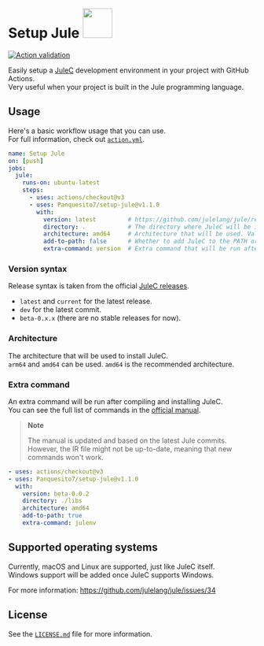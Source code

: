# Setup Jule <a href="https://jule.dev"><img src="https://raw.githubusercontent.com/julelang/resources/master/jule_icon.svg" height="60px"></a>

[![Action validation](https://github.com/Panquesito7/setup-jule/actions/workflows/test.yml/badge.svg)](https://github.com/Panquesito7/setup-jule/actions/workflows/test.yml)

Easily setup a [JuleC](https://jule.dev) development environment in your project with GitHub Actions.\
Very useful when your project is built in the Jule programming language.

## Usage

Here's a basic workflow usage that you can use.\
For full information, check out [`action.yml`](https://github.com/Panquesito7/setup-jule/blob/main/action.yml).

```yml
name: Setup Jule
on: [push]
jobs:
  jule:
    runs-on: ubuntu-latest
    steps:
      - uses: actions/checkout@v3
      - uses: Panquesito7/setup-jule@v1.1.0
        with:
          version: latest         # https://github.com/julelang/jule/releases for all JuleC versions.
          directory: .            # The directory where JuleC will be installed.
          architecture: amd64     # Architecture that will be used. Valid options are `amd64` and `arm64` (optional).
          add-to-path: false      # Whether to add JuleC to the PATH or not (optional).
          extra-command: version  # Extra command that will be run after compiling JuleC (optional; see below for more information).
```

### Version syntax

Release syntax is taken from the official [JuleC releases](https://github.com/julelang/jule/releases).

- `latest` and `current` for the latest release.
- `dev` for the latest commit.
- `beta-0.x.x` (there are no stable releases for now).

### Architecture

The architecture that will be used to install JuleC.\
`arm64` and `amd64` can be used. `amd64` is the recommended architecture.

### Extra command

An extra command will be run after compiling and installing JuleC.\
You can see the full list of commands in the [official manual](https://manual.jule.dev/compiler/basic-commands.html).

> **Note**
>
> The manual is updated and based on the latest Jule commits.\
> However, the IR file might not be up-to-date, meaning that new commands won't work.

```yml
- uses: actions/checkout@v3
- uses: Panquesito7/setup-jule@v1.1.0
  with:
    version: beta-0.0.2
    directory: ./libs
    architecture: amd64
    add-to-path: true
    extra-command: julenv
```

## Supported operating systems

Currently, macOS and Linux are supported, just like JuleC itself.\
Windows support will be added once JuleC supports Windows.

For more information: <https://github.com/julelang/jule/issues/34>

## License

See the [`LICENSE.md`](https://github.com/Panquesito7/setup-jule/blob/main/LICENSE.md) file for more information.
